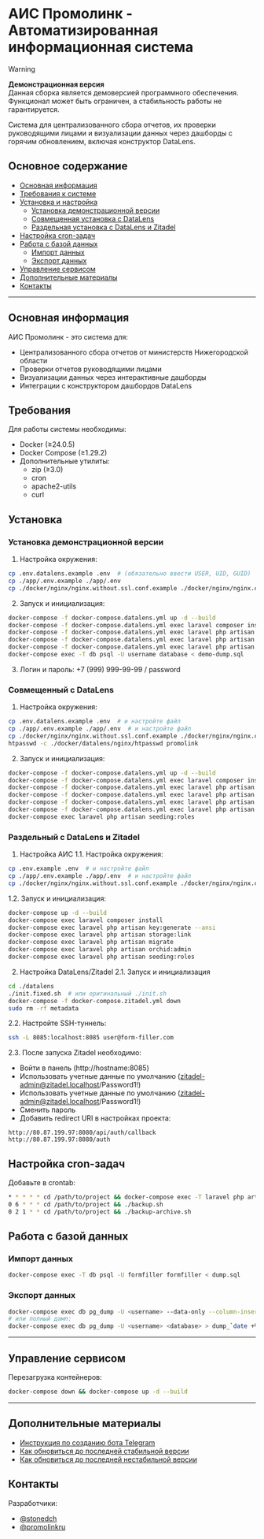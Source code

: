 # АИС Промолинк - Автоматизированная информационная система

> [!WARNING]
> **Демонстрационная версия**  
> Данная сборка является демоверсией программного обеспечения.  
> Функционал может быть ограничен, а стабильность работы не гарантируется.  

Система для централизованного сбора отчетов, их проверки руководящими лицами и визуализации данных через дашборды с горячим обновлением, включая конструктор DataLens.

## Основное содержание

- [Основная информация](#основная-информация)
- [Требования к системе](#требования)
- [Установка и настройка](#установка)
  - [Установка демонстрационной версии](#установка-демонстрационной-версии)
  - [Совмещенная установка с DataLens](#совмещенный-с-datalens)
  - [Раздельная установка с DataLens и Zitadel](#раздельный-с-datalens-и-zitadel)
- [Настройка cron-задач](#настройка-cron-задач)
- [Работа с базой данных](#работа-с-базой-данных)
  - [Импорт данных](#импорт-данных)
  - [Экспорт данных](#экспорт-данных)
- [Управление сервисом](#управление-сервисом)
- [Дополнительные материалы](#дополнительные-материалы)
- [Контакты](#контакты)

---

## Основная информация

АИС Промолинк - это система для:
- Централизованного сбора отчетов от министерств Нижегородской области
- Проверки отчетов руководящими лицами
- Визуализации данных через интерактивные дашборды
- Интеграции с конструктором дашбордов DataLens

## Требования

Для работы системы необходимы:
- Docker (≥24.0.5)
- Docker Compose (≥1.29.2)
- Дополнительные утилиты:
  - zip (≥3.0)
  - cron
  - apache2-utils
  - curl

## Установка

### Установка демонстрационной версии

1. Настройка окружения:
```bash
cp .env.datalens.example .env  # (обязательно ввести USER, UID, GUID)
cp ./app/.env.example ./app/.env
cp ./docker/nginx/nginx.without.ssl.conf.example ./docker/nginx/nginx.conf
```
2. Запуск и инициализация:
```bash
docker-compose -f docker-compose.datalens.yml up -d --build
docker-compose -f docker-compose.datalens.yml exec laravel composer install
docker-compose -f docker-compose.datalens.yml exec laravel php artisan key:generate --ansi
docker-compose -f docker-compose.datalens.yml exec laravel php artisan storage:link
docker-compose -f docker-compose.datalens.yml exec laravel php artisan migrate
docker-compose exec -T db psql -U username database < demo-dump.sql
```
3. Логин и пароль: +7 (999) 999-99-99 / password

### Совмещенный с DataLens

1. Настройка окружения:
```bash
cp .env.datalens.example .env  # и настройте файл
cp ./app/.env.example ./app/.env  # и настройте файл
cp ./docker/nginx/nginx.without.ssl.conf.example ./docker/nginx/nginx.conf
htpasswd -c ./docker/datalens/nginx/htpasswd promolink
```
2. Запуск и инициализация:
```bash
docker-compose -f docker-compose.datalens.yml up -d --build
docker-compose -f docker-compose.datalens.yml exec laravel composer install
docker-compose -f docker-compose.datalens.yml exec laravel php artisan key:generate --ansi
docker-compose -f docker-compose.datalens.yml exec laravel php artisan storage:link
docker-compose -f docker-compose.datalens.yml exec laravel php artisan migrate
docker-compose -f docker-compose.datalens.yml exec laravel php artisan orchid:admin
docker-compose exec laravel php artisan seeding:roles
```

### Раздельный с DataLens и Zitadel

1. Настройка АИС
1.1. Настройка окружения:
```bash
cp .env.example .env  # и настройте файл
cp ./app/.env.example ./app/.env  # и настройте файл
cp ./docker/nginx/nginx.without.ssl.conf.example ./docker/nginx/nginx.conf
```
1.2. Запуск и инициализация:
```bash
docker-compose up -d --build
docker-compose exec laravel composer install
docker-compose exec laravel php artisan key:generate --ansi
docker-compose exec laravel php artisan storage:link
docker-compose exec laravel php artisan migrate
docker-compose exec laravel php artisan orchid:admin
docker-compose exec laravel php artisan seeding:roles
```
2. Настройка DataLens/Zitadel
2.1. Запуск и инициализация
```bash
cd ./datalens
./init.fixed.sh  # или оригинальный ./init.sh
docker-compose -f docker-compose.zitadel.yml down
sudo rm -rf metadata
```
2.2. Настройте SSH-туннель:
```bash
ssh -L 8085:localhost:8085 user@form-filler.com
```
2.3. После запуска Zitadel необходимо:
  - Войти в панель (http://hostname:8085)
  - Использовать учетные данные по умолчанию (zitadel-admin@zitadel.localhost/Password1!)
  - Использовать учетные данные по умолчанию (zitadel-admin@zitadel.localhost/Password1!)
  - Сменить пароль
  - Добавить redirect URI в настройках проекта:
```text
http://80.87.199.97:8080/api/auth/callback
http://80.87.199.97:8080/auth
```

## Настройка cron-задач

Добавьте в crontab:

```bash
* * * * * cd /path/to/project && docker-compose exec -T laravel php artisan schedule:run >> /dev/null 2>&1
0 6 * * * cd /path/to/project && ./backup.sh
0 2 1 * * cd /path/to/project && ./backup-archive.sh
```

## Работа с базой данных

### Импорт данных

```bash
docker-compose exec -T db psql -U formfiller formfiller < dump.sql
```

### Экспорт данных

```bash
docker-compose exec db pg_dump -U <username> --data-only --column-inserts --exclude-table-data='public.migrations' <database> > dump_`date +%Y-%m-%d"_"%H_%M_%S`.sql
# или полный дамп:
docker-compose exec db pg_dump -U <username> <database> > dump_`date +%Y-%m-%d"_"%H_%M_%S`.sql
```

---

## Управление сервисом

Перезагрузка контейнеров:


```bash
docker-compose down && docker-compose up -d --build
```

---

## Дополнительные материалы

- [Инструкция по созданию бота Telegram](/readmy/HOW_TO_CREATE_TG_BOT.md)
- [Как обновиться до последней стабильной версии](/readmy/HOW_UPDATE_TO_LATEST_STABILITY_VERSION.md)
- [Как обновиться до последней нестабильной версии](/readmy//HOW_UPDATE_TO_LATEST_UNSTABILITY_VERSION.md)

## Контакты

Разработчики:

- [@stonedch](https://github.com/stonedch)
- [@promolinkru](https://github.com/promolinkru)

